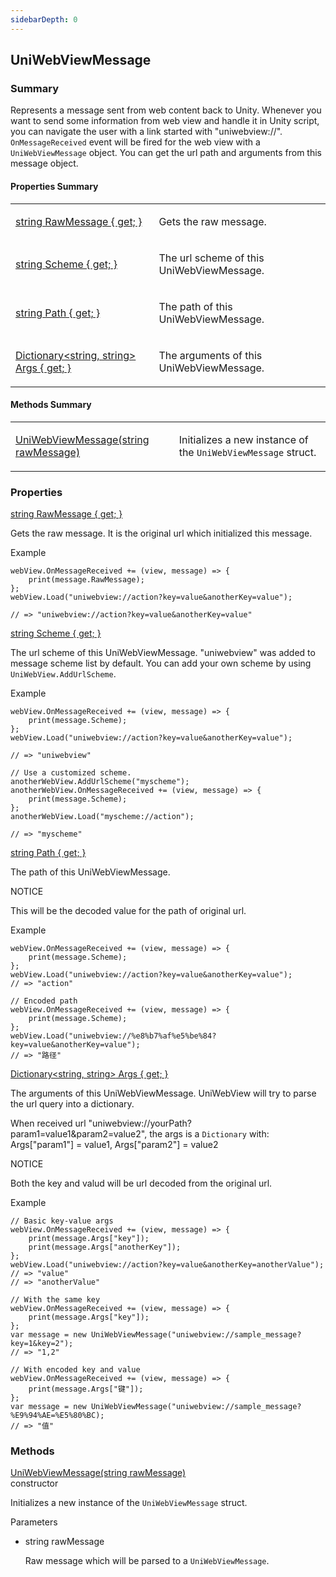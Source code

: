 ```yaml
---
sidebarDepth: 0
---
```


## UniWebViewMessage

### Summary

Represents a message sent from web content back to Unity. Whenever you want to send some information from web view and handle it 
in Unity script, you can navigate the user with a link started with "uniwebview://". `OnMessageReceived` event will be fired for the web view with 
a `UniWebViewMessage` object. You can get the url path and arguments from this message object.

#### Properties Summary

<table>
<tr><td><div class='api-summary-heading'><a href='#rawmessage'><span class='return-type'>string</span> RawMessage { get; }</a></div></td><td><div class='simple-summary'>
<p>Gets the raw message.</p>
</div>
</td></tr><tr><td><div class='api-summary-heading'><a href='#scheme'><span class='return-type'>string</span> Scheme { get; }</a></div></td><td><div class='simple-summary'>
<p>The url scheme of this UniWebViewMessage.</p>
</div>
</td></tr><tr><td><div class='api-summary-heading'><a href='#path'><span class='return-type'>string</span> Path { get; }</a></div></td><td><div class='simple-summary'>
<p>The path of this UniWebViewMessage.</p>
</div>
</td></tr><tr><td><div class='api-summary-heading'><a href='#args'><span class='return-type'>Dictionary&lt;string, string&gt;</span> Args { get; }</a></div></td><td><div class='simple-summary'>
<p>The arguments of this UniWebViewMessage.</p>
</div>
</td></tr></table>

#### Methods Summary

<table>
<tr><td><div class='api-summary-heading'><a href='#uniwebviewmessage'><span class='return-type'></span> UniWebViewMessage(string rawMessage)</a></div></td><td><div class='simple-summary'>
<p>Initializes a new instance of the <code>UniWebViewMessage</code> struct.</p>
</div>
</td></tr></table>

### Properties

<div class='api-box property'>
  <div class="api-anchor" id='rawmessage'></div><div class='api-heading' data-id='rawmessage'><a href='#rawmessage'><span class='return-type'>string</span> RawMessage { get; }</a></div>
  <div class='api-body'>
    <div class='desc'>
      <div class='summary'>
<p>Gets the raw message. It is the original url which initialized this message.</p>
</div>
            <div class='example'>
    <p class='example-title'>Example</p>
<pre v-pre="" data-lang="csharp"><code class="lang-csharp">webView<span class="token punctuation">.</span>OnMessageReceived <span class="token operator">+</span><span class="token operator">=</span> <span class="token punctuation">(</span>view<span class="token punctuation">,</span> message<span class="token punctuation">)</span> <span class="token operator">=</span><span class="token operator">></span> <span class="token punctuation">{</span>
    <span class="token function">print</span><span class="token punctuation">(</span>message<span class="token punctuation">.</span>RawMessage<span class="token punctuation">)</span><span class="token punctuation">;</span>
<span class="token punctuation">}</span><span class="token punctuation">;</span>
webView<span class="token punctuation">.</span><span class="token function">Load</span><span class="token punctuation">(</span><span class="token string">"uniwebview://action?key=value&amp;anotherKey=value"</span><span class="token punctuation">)</span><span class="token punctuation">;</span>
<span />
<span class="token comment" spellcheck="true">// => "uniwebview://action?key=value&amp;anotherKey=value"</span>
</code></pre>
</div>
    </div>
  </div>
</div>
<div class='api-box property'>
  <div class="api-anchor" id='scheme'></div><div class='api-heading' data-id='scheme'><a href='#scheme'><span class='return-type'>string</span> Scheme { get; }</a></div>
  <div class='api-body'>
    <div class='desc'>
      <div class='summary'>
<p>The url scheme of this UniWebViewMessage. &quot;uniwebview&quot; was added to message scheme list
by default. You can add your own scheme by using <code>UniWebView.AddUrlScheme</code>.</p>
</div>
            <div class='example'>
    <p class='example-title'>Example</p>
<pre v-pre="" data-lang="csharp"><code class="lang-csharp">webView<span class="token punctuation">.</span>OnMessageReceived <span class="token operator">+</span><span class="token operator">=</span> <span class="token punctuation">(</span>view<span class="token punctuation">,</span> message<span class="token punctuation">)</span> <span class="token operator">=</span><span class="token operator">></span> <span class="token punctuation">{</span>
    <span class="token function">print</span><span class="token punctuation">(</span>message<span class="token punctuation">.</span>Scheme<span class="token punctuation">)</span><span class="token punctuation">;</span>
<span class="token punctuation">}</span><span class="token punctuation">;</span>
webView<span class="token punctuation">.</span><span class="token function">Load</span><span class="token punctuation">(</span><span class="token string">"uniwebview://action?key=value&amp;anotherKey=value"</span><span class="token punctuation">)</span><span class="token punctuation">;</span>
<span />
<span class="token comment" spellcheck="true">// => "uniwebview"</span>
<span />
<span class="token comment" spellcheck="true">// Use a customized scheme.</span>
anotherWebView<span class="token punctuation">.</span><span class="token function">AddUrlScheme</span><span class="token punctuation">(</span><span class="token string">"myscheme"</span><span class="token punctuation">)</span><span class="token punctuation">;</span>
anotherWebView<span class="token punctuation">.</span>OnMessageReceived <span class="token operator">+</span><span class="token operator">=</span> <span class="token punctuation">(</span>view<span class="token punctuation">,</span> message<span class="token punctuation">)</span> <span class="token operator">=</span><span class="token operator">></span> <span class="token punctuation">{</span>
    <span class="token function">print</span><span class="token punctuation">(</span>message<span class="token punctuation">.</span>Scheme<span class="token punctuation">)</span><span class="token punctuation">;</span>
<span class="token punctuation">}</span><span class="token punctuation">;</span>
anotherWebView<span class="token punctuation">.</span><span class="token function">Load</span><span class="token punctuation">(</span><span class="token string">"myscheme://action"</span><span class="token punctuation">)</span><span class="token punctuation">;</span>
<span />
<span class="token comment" spellcheck="true">// => "myscheme"</span>
</code></pre>
</div>
    </div>
  </div>
</div>
<div class='api-box property'>
  <div class="api-anchor" id='path'></div><div class='api-heading' data-id='path'><a href='#path'><span class='return-type'>string</span> Path { get; }</a></div>
  <div class='api-body'>
    <div class='desc'>
      <div class='summary'>
<p>The path of this UniWebViewMessage.</p>
</div>
      <div class='warning custom-block'>
  <p class="custom-block-title">NOTICE</p>
  <p>
        This will be the decoded value for the path of original url.
  </p>
</div>
      <div class='example'>
    <p class='example-title'>Example</p>
<pre v-pre="" data-lang="csharp"><code class="lang-csharp">webView<span class="token punctuation">.</span>OnMessageReceived <span class="token operator">+</span><span class="token operator">=</span> <span class="token punctuation">(</span>view<span class="token punctuation">,</span> message<span class="token punctuation">)</span> <span class="token operator">=</span><span class="token operator">></span> <span class="token punctuation">{</span>
    <span class="token function">print</span><span class="token punctuation">(</span>message<span class="token punctuation">.</span>Scheme<span class="token punctuation">)</span><span class="token punctuation">;</span>
<span class="token punctuation">}</span><span class="token punctuation">;</span>
webView<span class="token punctuation">.</span><span class="token function">Load</span><span class="token punctuation">(</span><span class="token string">"uniwebview://action?key=value&amp;anotherKey=value"</span><span class="token punctuation">)</span><span class="token punctuation">;</span>
<span class="token comment" spellcheck="true">// => "action"</span>
<span />
<span class="token comment" spellcheck="true">// Encoded path</span>
webView<span class="token punctuation">.</span>OnMessageReceived <span class="token operator">+</span><span class="token operator">=</span> <span class="token punctuation">(</span>view<span class="token punctuation">,</span> message<span class="token punctuation">)</span> <span class="token operator">=</span><span class="token operator">></span> <span class="token punctuation">{</span>
    <span class="token function">print</span><span class="token punctuation">(</span>message<span class="token punctuation">.</span>Scheme<span class="token punctuation">)</span><span class="token punctuation">;</span>
<span class="token punctuation">}</span><span class="token punctuation">;</span>
webView<span class="token punctuation">.</span><span class="token function">Load</span><span class="token punctuation">(</span><span class="token string">"uniwebview://%e8%b7%af%e5%be%84?key=value&amp;anotherKey=value"</span><span class="token punctuation">)</span><span class="token punctuation">;</span>
<span class="token comment" spellcheck="true">// => "路径"</span>
</code></pre>
</div>
    </div>
  </div>
</div>
<div class='api-box property'>
  <div class="api-anchor" id='args'></div><div class='api-heading' data-id='args'><a href='#args'><span class='return-type'>Dictionary&lt;string, string&gt;</span> Args { get; }</a></div>
  <div class='api-body'>
    <div class='desc'>
      <div class='summary'>
<p>The arguments of this UniWebViewMessage. UniWebView will try to parse the url query into 
a dictionary. </p>
<p>When received url &quot;uniwebview://yourPath?param1=value1&amp;param2=value2&quot;, 
the args is a <code>Dictionary</code> with: Args[&quot;param1&quot;] = value1, Args[&quot;param2&quot;] = value2</p>
</div>
      <div class='warning custom-block'>
  <p class="custom-block-title">NOTICE</p>
  <p>
        Both the key and valud will be url decoded from the original url.
  </p>
</div>
      <div class='example'>
    <p class='example-title'>Example</p>
<pre v-pre="" data-lang="csharp"><code class="lang-csharp"><span class="token comment" spellcheck="true">// Basic key-value args</span>
webView<span class="token punctuation">.</span>OnMessageReceived <span class="token operator">+</span><span class="token operator">=</span> <span class="token punctuation">(</span>view<span class="token punctuation">,</span> message<span class="token punctuation">)</span> <span class="token operator">=</span><span class="token operator">></span> <span class="token punctuation">{</span>
    <span class="token function">print</span><span class="token punctuation">(</span>message<span class="token punctuation">.</span>Args<span class="token punctuation">[</span><span class="token string">"key"</span><span class="token punctuation">]</span><span class="token punctuation">)</span><span class="token punctuation">;</span>
    <span class="token function">print</span><span class="token punctuation">(</span>message<span class="token punctuation">.</span>Args<span class="token punctuation">[</span><span class="token string">"anotherKey"</span><span class="token punctuation">]</span><span class="token punctuation">)</span><span class="token punctuation">;</span>
<span class="token punctuation">}</span><span class="token punctuation">;</span>
webView<span class="token punctuation">.</span><span class="token function">Load</span><span class="token punctuation">(</span><span class="token string">"uniwebview://action?key=value&amp;anotherKey=anotherValue"</span><span class="token punctuation">)</span><span class="token punctuation">;</span>
<span class="token comment" spellcheck="true">// => "value"</span>
<span class="token comment" spellcheck="true">// => "anotherValue"</span>
<span />
<span class="token comment" spellcheck="true">// With the same key</span>
webView<span class="token punctuation">.</span>OnMessageReceived <span class="token operator">+</span><span class="token operator">=</span> <span class="token punctuation">(</span>view<span class="token punctuation">,</span> message<span class="token punctuation">)</span> <span class="token operator">=</span><span class="token operator">></span> <span class="token punctuation">{</span>
    <span class="token function">print</span><span class="token punctuation">(</span>message<span class="token punctuation">.</span>Args<span class="token punctuation">[</span><span class="token string">"key"</span><span class="token punctuation">]</span><span class="token punctuation">)</span><span class="token punctuation">;</span>
<span class="token punctuation">}</span><span class="token punctuation">;</span>
<span class="token keyword">var</span> message <span class="token operator">=</span> <span class="token keyword">new</span> <span class="token class-name">UniWebViewMessage</span><span class="token punctuation">(</span><span class="token string">"uniwebview://sample_message?key=1&amp;key=2"</span><span class="token punctuation">)</span><span class="token punctuation">;</span>
<span class="token comment" spellcheck="true">// => "1,2"</span>
<span />
<span class="token comment" spellcheck="true">// With encoded key and value</span>
webView<span class="token punctuation">.</span>OnMessageReceived <span class="token operator">+</span><span class="token operator">=</span> <span class="token punctuation">(</span>view<span class="token punctuation">,</span> message<span class="token punctuation">)</span> <span class="token operator">=</span><span class="token operator">></span> <span class="token punctuation">{</span>
    <span class="token function">print</span><span class="token punctuation">(</span>message<span class="token punctuation">.</span>Args<span class="token punctuation">[</span><span class="token string">"键"</span><span class="token punctuation">]</span><span class="token punctuation">)</span><span class="token punctuation">;</span>
<span class="token punctuation">}</span><span class="token punctuation">;</span>
<span class="token keyword">var</span> message <span class="token operator">=</span> <span class="token keyword">new</span> <span class="token class-name">UniWebViewMessage</span><span class="token punctuation">(</span>"uniwebview<span class="token punctuation">:</span><span class="token operator">/</span><span class="token operator">/</span>sample_message<span class="token operator">?</span><span class="token operator">%</span>E9<span class="token operator">%</span><span class="token number">94</span><span class="token operator">%</span>AE<span class="token operator">=</span><span class="token operator">%</span>E5<span class="token operator">%</span><span class="token number">80</span><span class="token operator">%</span>BC<span class="token punctuation">)</span><span class="token punctuation">;</span>
<span class="token comment" spellcheck="true">// => "值"</span>
</code></pre>
</div>
    </div>
  </div>
</div>

### Methods

<div class='api-box method'>
  <div class="api-anchor" id='uniwebviewmessage'></div><div class='api-heading' data-id='uniwebviewmessage'><a href='#uniwebviewmessage'><span class='return-type'></span> UniWebViewMessage(string rawMessage)</a><div class='api-badge api-badge-blue'>constructor</div></div>
  <div class='api-body'>
    <div class='desc'>
      <div class='summary'>
<p>Initializes a new instance of the <code>UniWebViewMessage</code> struct.</p>
</div>
            <div class='parameters'>
<div class='section-title'>Parameters</div>
<div class='parameter-item-list'><ul>
  <li>
    <div class='parameter-item'><span class='parameter-item-type'>string</span> <span class='parameter-item-name'>rawMessage</span></div>
    <div class='parameter-item-desc'><p>Raw message which will be parsed to a <code>UniWebViewMessage</code>.</p>
</div>
  </li>
</ul></div>
</div>
                </div>
  </div>
</div>


